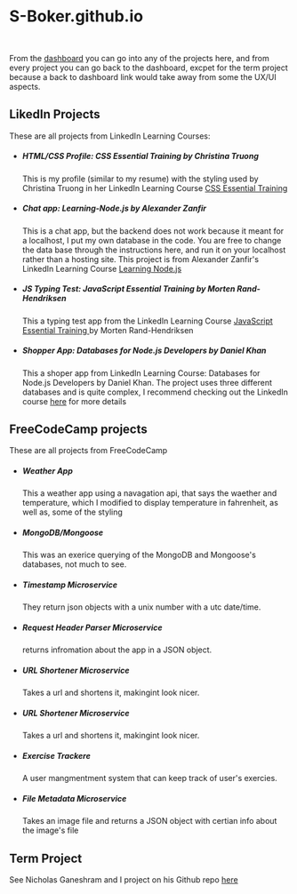 # S-Boker.github.io
<br>
<p>From the <a href="https://S-Bokergithubio.shohumboker.repl.co">dashboard</a> you can go into any of the projects here, and from every project you can go back to the dashboard, excpet for the term project because a back to dashboard link would take away from some the UX/UI aspects.</p>
<h2>LikedIn Projects</h2>
<p>These are all projects from LinkedIn Learning Courses:</p>
<ul>
  <li>
    <h5>HTML/CSS Profile: CSS Essential Training by Christina Truong</h5>
    <p style="{text-indent: 40px;}">This is my profile (similar to my resume) with the styling used by Christina Truong in her LinkedIn Learning Course 
    <a href="https://www.linkedin.com/learning/css-essential-training-3/styling-documents-consistently?u=35653204">CSS Essential Training</a></p>
  </li>
  <li>
    <h5>Chat app: Learning-Node.js by Alexander Zanfir</h5>
    <p style="{text-indent: 40px;}">This is a chat app, but the backend does not work because it meant for a localhost, I put my own database in the code. You are free to 
    change the data base through the instructions <a herf="https://www.youtube.com/watch?v=nwgQzuRRgec">here</a>, and run it on your localhost rather than a hosting  site.  
    This project is from Alexander Zanfir's LinkedIn Learning Course <a href="https://www.linkedin.com/learning/css-essential-training-3/styling-documents-consistently?u=35653204">Learning Node.js</a></p>
  </li>
  <li>
    <h5>JS Typing Test: JavaScript Essential Training by Morten Rand-Hendriksen</h5>
    <p style="{text-indent: 40px;}">This a typing test app from the LinkedIn Learning Course 
    <a href="https://www.linkedin.com/learning/javascript-essential-training-3/welcome?u=35653204">JavaScript Essential Training </a>by Morten Rand-Hendriksen</p>
  </li>
  <li>
    <h5>Shopper App: Databases for Node.js Developers by Daniel Khan</h5>
    <p style="{text-indent: 40px;}">This a shoper app from LinkedIn Learning Course: Databases for Node.js Developers by Daniel Khan. The project uses three different databases
    and is quite complex, I recommend checking out the LinkedIn course 
    <a href="https://www.linkedin.com/learning/databases-for-node-js-developers-2/learn-to-create-real-database-applications-with-node-js?u=35653204">here</a> for more details </p>
  </li>
</ul>
<h2>FreeCodeCamp projects</h2>
<p>These are all projects from FreeCodeCamp</p>
<ul>
  <li>
    <h5>Weather App</h5>
    <p style="{text-indent: 40px;}">This a weather app using a navagation api, that says the waether and temperature, which I modified to display temperature in fahrenheit,
    as well as, some of the styling</p>
  </li>
  <li>
    <h5>MongoDB/Mongoose</h5>
    <p style="{text-indent: 40px;}">This was an exerice querying of the MongoDB and Mongoose's databases, not much to see.</p>
  </li>
  <li>
    <h5>Timestamp Microservice</h5>
    <p style="{text-indent: 40px;}">They return json objects with a unix number with a utc date/time.</p>
  </li>
  <li>
    <h5>Request Header Parser Microservice</h5>
    <p style="{text-indent: 40px;}">returns infromation about the app in a JSON object.</p>
  </li>
  <li>
    <h5>URL Shortener Microservice</h5>
    <p style="{text-indent: 40px;}">Takes a url and shortens it, makingint look nicer.</p>
  </li>
  <li>
    <h5>URL Shortener Microservice</h5>
    <p style="{text-indent: 40px;}">Takes a url and shortens it, makingint look nicer.</p>
  </li>
  <li>
    <h5>Exercise Trackere</h5>
    <p style="{text-indent: 40px;}">A user mangmentment system that can keep track of user's exercies.</p>
  </li>
  <li>
    <h5>File Metadata Microservice</h5>
    <p style="{text-indent: 40px;}">Takes an image file and returns a JSON object with certian info about the image's file</p>
  </li>
</ul>
<h2>Term Project</h2>
<p>See Nicholas Ganeshram and I project on his Github repo <a href="https://github.com/NicholasGaneshram/qcfirst">here</p>
